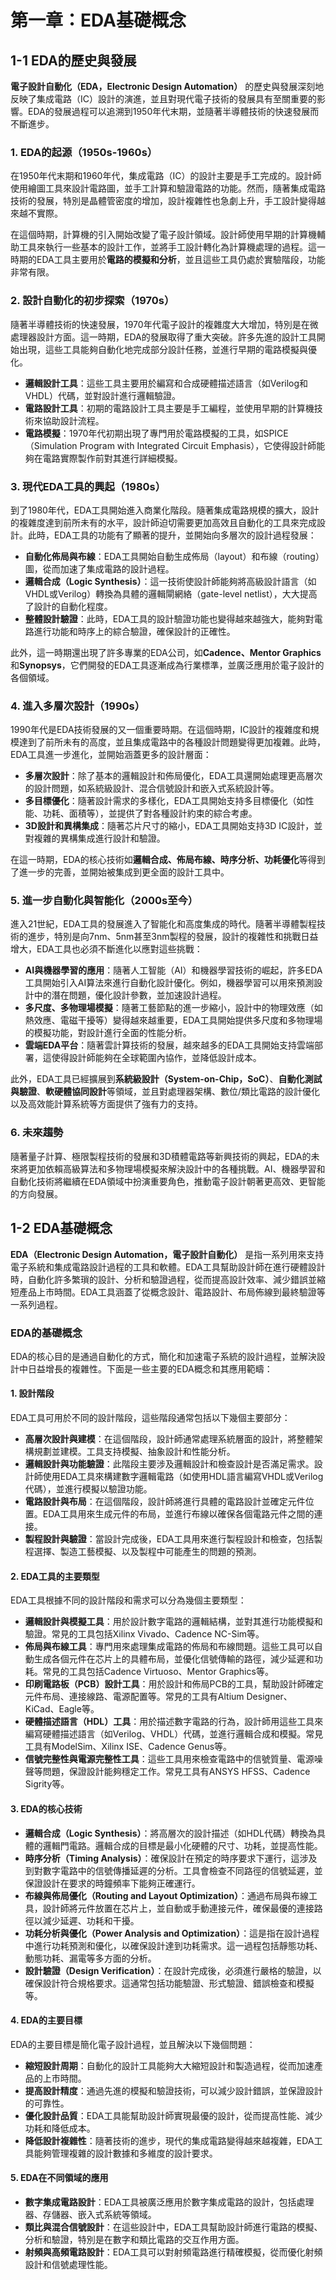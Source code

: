 # 第一章：EDA基礎概念

## 1-1 EDA的歷史與發展
**電子設計自動化（EDA，Electronic Design Automation）** 的歷史與發展深刻地反映了集成電路（IC）設計的演進，並且對現代電子技術的發展具有至關重要的影響。EDA的發展過程可以追溯到1950年代末期，並隨著半導體技術的快速發展而不斷進步。

### 1. **EDA的起源（1950s-1960s）**
在1950年代末期和1960年代，集成電路（IC）的設計主要是手工完成的。設計師使用繪圖工具來設計電路圖，並手工計算和驗證電路的功能。然而，隨著集成電路技術的發展，特別是晶體管密度的增加，設計複雜性也急劇上升，手工設計變得越來越不實際。

在這個時期，計算機的引入開始改變了電子設計領域。設計師使用早期的計算機輔助工具來執行一些基本的設計工作，並將手工設計轉化為計算機處理的過程。這一時期的EDA工具主要用於**電路的模擬和分析**，並且這些工具仍處於實驗階段，功能非常有限。

### 2. **設計自動化的初步探索（1970s）**
隨著半導體技術的快速發展，1970年代電子設計的複雜度大大增加，特別是在微處理器設計方面。這一時期，EDA的發展取得了重大突破。許多先進的設計工具開始出現，這些工具能夠自動化地完成部分設計任務，並進行早期的電路模擬與優化。

- **邏輯設計工具**：這些工具主要用於編寫和合成硬體描述語言（如Verilog和VHDL）代碼，並對設計進行邏輯驗證。
- **電路設計工具**：初期的電路設計工具主要是手工編程，並使用早期的計算機技術來協助設計流程。
- **電路模擬**：1970年代初期出現了專門用於電路模擬的工具，如SPICE（Simulation Program with Integrated Circuit Emphasis），它使得設計師能夠在電路實際製作前對其進行詳細模擬。

### 3. **現代EDA工具的興起（1980s）**
到了1980年代，EDA工具開始進入商業化階段。隨著集成電路規模的擴大，設計的複雜度達到前所未有的水平，設計師迫切需要更加高效且自動化的工具來完成設計。此時，EDA工具的功能有了顯著的提升，並開始向多層次的設計過程發展：
- **自動化佈局與布線**：EDA工具開始自動生成佈局（layout）和布線（routing）圖，從而加速了集成電路的設計過程。
- **邏輯合成（Logic Synthesis）**：這一技術使設計師能夠將高級設計語言（如VHDL或Verilog）轉換為具體的邏輯閘網絡（gate-level netlist），大大提高了設計的自動化程度。
- **整體設計驗證**：此時，EDA工具的設計驗證功能也變得越來越強大，能夠對電路進行功能和時序上的綜合驗證，確保設計的正確性。

此外，這一時期還出現了許多專業的EDA公司，如**Cadence、Mentor Graphics**和**Synopsys**，它們開發的EDA工具逐漸成為行業標準，並廣泛應用於電子設計的各個領域。

### 4. **進入多層次設計（1990s）**
1990年代是EDA技術發展的又一個重要時期。在這個時期，IC設計的複雜度和規模達到了前所未有的高度，並且集成電路中的各種設計問題變得更加複雜。此時，EDA工具進一步進化，並開始涵蓋更多的設計層面：
- **多層次設計**：除了基本的邏輯設計和佈局優化，EDA工具還開始處理更高層次的設計問題，如系統級設計、混合信號設計和嵌入式系統設計等。
- **多目標優化**：隨著設計需求的多樣化，EDA工具開始支持多目標優化（如性能、功耗、面積等），並提供了對各種設計約束的綜合考慮。
- **3D設計和異構集成**：隨著芯片尺寸的縮小，EDA工具開始支持3D IC設計，並對複雜的異構集成進行設計和驗證。

在這一時期，EDA的核心技術如**邏輯合成、佈局布線、時序分析、功耗優化**等得到了進一步的完善，並開始被集成到更全面的設計工具中。

### 5. **進一步自動化與智能化（2000s至今）**
進入21世紀，EDA工具的發展進入了智能化和高度集成的時代。隨著半導體製程技術的進步，特別是向7nm、5nm甚至3nm製程的發展，設計的複雜性和挑戰日益增大，EDA工具也必須不斷進化以應對這些挑戰：
- **AI與機器學習的應用**：隨著人工智能（AI）和機器學習技術的崛起，許多EDA工具開始引入AI算法來進行自動化設計優化。例如，機器學習可以用來預測設計中的潛在問題，優化設計參數，並加速設計過程。
- **多尺度、多物理場模擬**：隨著工藝節點的進一步縮小，設計中的物理效應（如熱效應、電磁干擾等）變得越來越重要，EDA工具開始提供多尺度和多物理場的模擬功能，對設計進行全面的性能分析。
- **雲端EDA平台**：隨著雲計算技術的發展，越來越多的EDA工具開始支持雲端部署，這使得設計師能夠在全球範圍內協作，並降低設計成本。

此外，EDA工具已經擴展到**系統級設計（System-on-Chip，SoC）**、**自動化測試與驗證**、**軟硬體協同設計**等領域，並且對處理器架構、數位/類比電路的設計優化以及高效能計算系統等方面提供了強有力的支持。

### 6. **未來趨勢**
隨著量子計算、極限製程技術的發展和3D積體電路等新興技術的興起，EDA的未來將更加依賴高級算法和多物理場模擬來解決設計中的各種挑戰。AI、機器學習和自動化技術將繼續在EDA領域中扮演重要角色，推動電子設計朝著更高效、更智能的方向發展。

## 1-2 EDA基礎概念
**EDA（Electronic Design Automation，電子設計自動化）** 是指一系列用來支持電子系統和集成電路設計過程的工具和軟體。EDA工具幫助設計師在進行硬體設計時，自動化許多繁瑣的設計、分析和驗證過程，從而提高設計效率、減少錯誤並縮短產品上市時間。EDA工具涵蓋了從概念設計、電路設計、布局佈線到最終驗證等一系列過程。

### EDA的基礎概念
EDA的核心目的是通過自動化的方式，簡化和加速電子系統的設計過程，並解決設計中日益增長的複雜性。下面是一些主要的EDA概念和其應用範疇：

#### 1. **設計階段**
EDA工具可用於不同的設計階段，這些階段通常包括以下幾個主要部分：
- **高層次設計與建模**：在這個階段，設計師通常處理系統層面的設計，將整體架構規劃並建模。工具支持模擬、抽象設計和性能分析。
- **邏輯設計與功能驗證**：此階段主要涉及邏輯設計和檢查設計是否滿足需求。設計師使用EDA工具來構建數字邏輯電路（如使用HDL語言編寫VHDL或Verilog代碼），並進行模擬以驗證功能。
- **電路設計與布局**：在這個階段，設計師將進行具體的電路設計並確定元件位置。EDA工具用來生成元件的布局，並進行布線以確保各個電路元件之間的連接。
- **製程設計與驗證**：當設計完成後，EDA工具用來進行製程設計和檢查，包括製程選擇、製造工藝模擬、以及製程中可能產生的問題的預測。

#### 2. **EDA工具的主要類型**
EDA工具根據不同的設計階段和需求可以分為幾個主要類型：
- **邏輯設計與模擬工具**：用於設計數字電路的邏輯結構，並對其進行功能模擬和驗證。常見的工具包括Xilinx Vivado、Cadence NC-Sim等。
- **佈局與布線工具**：專門用來處理集成電路的佈局和布線問題。這些工具可以自動生成各個元件在芯片上的具體布局，並優化信號傳輸的路徑，減少延遲和功耗。常見的工具包括Cadence Virtuoso、Mentor Graphics等。
- **印刷電路板（PCB）設計工具**：用於設計和佈局PCB的工具，幫助設計師確定元件布局、連接線路、電源配置等。常見的工具有Altium Designer、KiCad、Eagle等。
- **硬體描述語言（HDL）工具**：用於描述數字電路的行為，設計師用這些工具來編寫硬體描述語言（如Verilog、VHDL）代碼，並進行邏輯合成和模擬。常見工具有ModelSim、Xilinx ISE、Cadence Genus等。
- **信號完整性與電源完整性工具**：這些工具用來檢查電路中的信號質量、電源噪聲等問題，保證設計能夠穩定工作。常見工具有ANSYS HFSS、Cadence Sigrity等。

#### 3. **EDA的核心技術**
- **邏輯合成（Logic Synthesis）**：將高層次的設計描述（如HDL代碼）轉換為具體的邏輯門電路。邏輯合成的目標是最小化硬體的尺寸、功耗，並提高性能。
- **時序分析（Timing Analysis）**：確保設計在預定的時序要求下運行，這涉及到對數字電路中的信號傳播延遲的分析。工具會檢查不同路徑的信號延遲，並保證設計在要求的時鐘頻率下能夠正確運行。
- **布線與佈局優化（Routing and Layout Optimization）**：通過布局與布線工具，設計師將元件放置在芯片上，並自動或手動連接元件，確保最優的連接路徑以減少延遲、功耗和干擾。
- **功耗分析與優化（Power Analysis and Optimization）**：這是指在設計過程中進行功耗預測和優化，以確保設計達到功耗需求。這一過程包括靜態功耗、動態功耗、漏電等多方面的分析。
- **設計驗證（Design Verification）**：在設計完成後，必須進行嚴格的驗證，以確保設計符合規格要求。這通常包括功能驗證、形式驗證、錯誤檢查和模擬等。

#### 4. **EDA的主要目標**
EDA的主要目標是簡化電子設計過程，並且解決以下幾個問題：
- **縮短設計周期**：自動化的設計工具能夠大大縮短設計和製造過程，從而加速產品的上市時間。
- **提高設計精度**：通過先進的模擬和驗證技術，可以減少設計錯誤，並保證設計的可靠性。
- **優化設計品質**：EDA工具能幫助設計師實現最優的設計，從而提高性能、減少功耗和降低成本。
- **降低設計複雜性**：隨著技術的進步，現代的集成電路變得越來越複雜，EDA工具能夠管理複雜的設計數據和多維度的設計要求。

#### 5. **EDA在不同領域的應用**
- **數字集成電路設計**：EDA工具被廣泛應用於數字集成電路的設計，包括處理器、存儲器、嵌入式系統等領域。
- **類比與混合信號設計**：在這些設計中，EDA工具幫助設計師進行電路的模擬、分析和驗證，特別是在數字和類比電路的交互作用方面。
- **射頻與高頻電路設計**：EDA工具可以對射頻電路進行精確模擬，從而優化射頻設計和信號處理性能。
